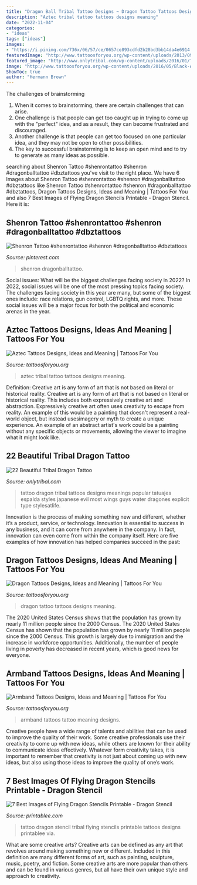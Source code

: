```yaml
---
title: "Dragon Ball Tribal Tattoo Designs ~ Dragon Tattoo Tattoos Designs Meaning"
description: "Aztec tribal tattoo tattoos designs meaning"
date: "2022-11-04"
categories:
- "ideas"
tags: ["ideas"]
images:
- "https://i.pinimg.com/736x/06/57/ce/0657ce893cdfd2b28bd3bb14da4e6914.jpg"
featuredImage: "http://www.tattoosforyou.org/wp-content/uploads/2013/09/Girl-With-a-Dragon-Tattoo.jpg"
featured_image: "http://www.onlytribal.com/wp-content/uploads/2016/01/Tribal-Dragon-Tattoo-on-Back.jpg"
image: "http://www.tattoosforyou.org/wp-content/uploads/2016/05/Black-Armband-Tattoo.jpg"
ShowToc: true
author: "Hermann Brown"
---
```



The challenges of brainstorming
1. When it comes to brainstorming, there are certain challenges that can arise.
2. One challenge is that people can get too caught up in trying to come up with the "perfect" idea, and as a result, they can become frustrated and discouraged.
3. Another challenge is that people can get too focused on one particular idea, and they may not be open to other possibilities.
4. The key to successful brainstorming is to keep an open mind and to try to generate as many ideas as possible.

	

		
searching about Shenron Tattoo #shenrontattoo #shenron #dragonballtattoo #dbztattoos you've visit to the right place. We have 6 Images about Shenron Tattoo #shenrontattoo #shenron #dragonballtattoo #dbztattoos like Shenron Tattoo #shenrontattoo #shenron #dragonballtattoo #dbztattoos, Dragon Tattoos Designs, Ideas and Meaning | Tattoos For You and also 7 Best Images of Flying Dragon Stencils Printable - Dragon Stencil. Here it is:
		
    
## Shenron Tattoo #shenrontattoo #shenron #dragonballtattoo #dbztattoos

<img loading=lazy src="https://i.pinimg.com/736x/06/57/ce/0657ce893cdfd2b28bd3bb14da4e6914.jpg" onerror="this.onerror=null;this.src='https://tse1.mm.bing.net/th?id=OIP.nQ1KSvfcQGn-RSp7Urcp0AHaJ3&amp;pid=15.1';" alt="Shenron Tattoo #shenrontattoo #shenron #dragonballtattoo #dbztattoos">

_Source: pinterest.com_

>shenron dragonballtattoo. 

	

Social issues: What will be the biggest challenges facing society in 2022?
In 2022, social issues will be one of the most pressing topics facing society. The challenges facing society in this year are many, but some of the biggest ones include: race relations, gun control, LGBTQ rights, and more. These social issues will be a major focus for both the political and economic arenas in the year.

    
## Aztec Tattoos Designs, Ideas And Meaning | Tattoos For You

<img loading=lazy src="http://www.tattoosforyou.org/wp-content/uploads/2013/09/Aztec-Tribal-Tattoo-768x1024.jpg" onerror="this.onerror=null;this.src='https://tse4.mm.bing.net/th?id=OIP.naPzwo7M_147sJyn6U6ZGwHaJ4&amp;pid=15.1';" alt="Aztec Tattoos Designs, Ideas and Meaning | Tattoos For You">

_Source: tattoosforyou.org_

>aztec tribal tattoo tattoos designs meaning. 

	

Definition: Creative art is any form of art that is not based on literal or historical reality.
Creative art is any form of art that is not based on literal or historical reality. This includes both expressively creative art and abstraction. Expressively creative art often uses creativity to escape from reality. An example of this would be a painting that doesn't represent a real-world object, but instead usesimagery or myth to create a unique experience. An example of an abstract artist's work could be a painting without any specific objects or movements, allowing the viewer to imagine what it might look like.

    
## 22 Beautiful Tribal Dragon Tattoo

<img loading=lazy src="http://www.onlytribal.com/wp-content/uploads/2016/01/Tribal-Dragon-Tattoo-on-Back.jpg" onerror="this.onerror=null;this.src='https://tse3.mm.bing.net/th?id=OIP.IcCyLUPcPPH_aAdNSv3AkQHaJ4&amp;pid=15.1';" alt="22 Beautiful Tribal Dragon Tattoo">

_Source: onlytribal.com_

>tattoo dragon tribal tattoos designs meanings popular tatuajes espalda styles japanese evil most wings guys water dragones explicit type stylesatlife. 

	

Innovation is the process of making something new and different, whether it’s a product, service, or technology. Innovation is essential to success in any business, and it can come from anywhere in the company. In fact, innovation can even come from within the company itself. Here are five examples of how innovation has helped companies succeed in the past:

    
## Dragon Tattoos Designs, Ideas And Meaning | Tattoos For You

<img loading=lazy src="http://www.tattoosforyou.org/wp-content/uploads/2013/09/Girl-With-a-Dragon-Tattoo.jpg" onerror="this.onerror=null;this.src='https://tse4.mm.bing.net/th?id=OIP.PePgVF9DpWwbktHNubE4LgHaJr&amp;pid=15.1';" alt="Dragon Tattoos Designs, Ideas and Meaning | Tattoos For You">

_Source: tattoosforyou.org_

>dragon tattoo tattoos designs meaning. 

	

The 2020 United States Census shows that the population has grown by nearly 11 million people since the 2000 Census.
The 2020 United States Census has shown that the population has grown by nearly 11 million people since the 2000 Census. This growth is largely due to immigration and the increase in workforce opportunities. Additionally, the number of people living in poverty has decreased in recent years, which is good news for everyone.

    
## Armband Tattoos Designs, Ideas And Meaning | Tattoos For You

<img loading=lazy src="http://www.tattoosforyou.org/wp-content/uploads/2016/05/Black-Armband-Tattoo.jpg" onerror="this.onerror=null;this.src='https://tse1.mm.bing.net/th?id=OIP.Pq_OOa7WvXnfv9LVqXxJhAHaHa&amp;pid=15.1';" alt="Armband Tattoos Designs, Ideas and Meaning | Tattoos For You">

_Source: tattoosforyou.org_

>armband tattoos tattoo meaning designs. 

	

Creative people have a wide range of talents and abilities that can be used to improve the quality of their work. Some creative professionals use their creativity to come up with new ideas, while others are known for their ability to communicate ideas effectively. Whatever form creativity takes, it is important to remember that creativity is not just about coming up with new ideas, but also using those ideas to improve the quality of one’s work.

    
## 7 Best Images Of Flying Dragon Stencils Printable - Dragon Stencil

<img loading=lazy src="http://www.printablee.com/postpic/2011/06/tribal-dragon-tattoo-stencil-free_272475.jpg" onerror="this.onerror=null;this.src='https://tse2.mm.bing.net/th?id=OIP.F9UI6JZLg9NbJr-mYsdt8QHaLa&amp;pid=15.1';" alt="7 Best Images of Flying Dragon Stencils Printable - Dragon Stencil">

_Source: printablee.com_

>tattoo dragon stencil tribal flying stencils printable tattoos designs printablee via. 

	

What are some creative arts?
Creative arts can be defined as any art that revolves around making something new or different. Included in this definition are many different forms of art, such as painting, sculpture, music, poetry, and fiction. Some creative arts are more popular than others and can be found in various genres, but all have their own unique style and approach to creativity.

